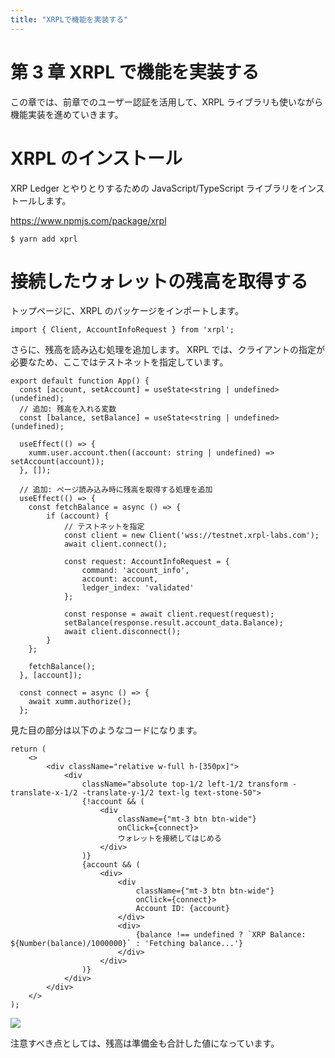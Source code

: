 ```yaml
---
title: "XRPLで機能を実装する"
---
```


# 第 3 章 XRPL で機能を実装する

この章では、前章でのユーザー認証を活用して、XRPL ライブラリも使いながら機能実装を進めていきます。

# XRPL のインストール

XRP Ledger とやりとりするための JavaScript/TypeScript ライブラリをインストールします。

https://www.npmjs.com/package/xrpl

```
$ yarn add xprl
```

# 接続したウォレットの残高を取得する

トップページに、XRPL のパッケージをインポートします。

```typescript:src/App.tsx
import { Client, AccountInfoRequest } from 'xrpl';
```

さらに、残高を読み込む処理を追加します。
XRPL では、クライアントの指定が必要なため、ここではテストネットを指定しています。

```typescript:src/App.tsx
export default function App() {
  const [account, setAccount] = useState<string | undefined>(undefined);
  // 追加: 残高を入れる変数
  const [balance, setBalance] = useState<string | undefined>(undefined);

  useEffect(() => {
    xumm.user.account.then((account: string | undefined) => setAccount(account));
  }, []);

  // 追加: ページ読み込み時に残高を取得する処理を追加
  useEffect(() => {
    const fetchBalance = async () => {
        if (account) {
            // テストネットを指定
            const client = new Client('wss://testnet.xrpl-labs.com');
            await client.connect();

            const request: AccountInfoRequest = {
                command: 'account_info',
                account: account,
                ledger_index: 'validated'
            };

            const response = await client.request(request);
            setBalance(response.result.account_data.Balance);
            await client.disconnect();
        }
    };

    fetchBalance();
  }, [account]);

  const connect = async () => {
    await xumm.authorize();
  };
```

見た目の部分は以下のようなコードになります。

```typescript:src/App.tsx
return (
    <>
        <div className="relative w-full h-[350px]">
            <div
                className="absolute top-1/2 left-1/2 transform -translate-x-1/2 -translate-y-1/2 text-lg text-stone-50">
                {!account && (
                    <div
                        className={"mt-3 btn btn-wide"}
                        onClick={connect}>
                        ウォレットを接続してはじめる
                    </div>
                )}
                {account && (
                    <div>
                        <div
                            className={"mt-3 btn btn-wide"}
                            onClick={connect}>
                            Account ID: {account}
                        </div>
                        <div>
                            {balance !== undefined ? `XRP Balance: ${Number(balance)/1000000}` : 'Fetching balance...'}
                        </div>
                    </div>
                )}
            </div>
        </div>
    </>
);
```

![](https://storage.googleapis.com/zenn-user-upload/fb52561e570b-20240619.png)

注意すべき点としては、残高は準備金も合計した値になっています。
